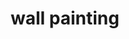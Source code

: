 ---
title: wall painting
category: paintings
series: space collage  
year: 2019
image: wall1.png
size: 
materials: 
---